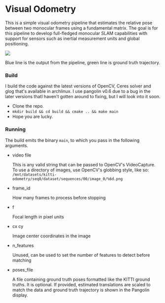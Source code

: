 # Visual Odometry

This is a simple visual odometry pipeline that estimates the relative 
pose between two monocular frames using a fundamental matrix. The goal
is for this pipeline to develop full-fledged monocular SLAM capabilities
with support for sensors such as inertial measurement units and global 
positioning. 

![](https://github.com/abhigyan7/vis-odom/raw/main/mono-vo-optimized.gif)

Blue line is the output from the pipeline, green line is ground truth trajectory.


### Build
I build the code against the latest versions of OpenCV, Ceres solver and 
glog that's available in archlinux. I use pangolin v0.6 due to a bug in 
the later versions thatI haven't gotten around to fixing, but I will look 
into it soon.

- Clone the repo.
- `mkdir build && cd build && cmake .. && make main`
- Hope you are lucky.

### Running

The build emits the binary `main`, to which you pass in the following
arguments.

- video file

  This is any valid string that can be passed to OpenCV's VideoCapture. To
  use a directory of images, use OpenCV's globbing style, like so:
  ```/mnt/datasets/kitti-odometry/seq0/dataset/sequences/00/image_0/%6d.png```
  
- frame_id

  How many frames to process before stopping
  
- f

  Focal length in pixel units
  
- cx cy

  Image center coordinates in the image
  
- n_features

  Unused, can be used to set the number of features to detect before matching
  
- poses_file 

  A file containing ground truth poses formatted like the KITTI ground truths. 
  It is optional. If provided, estimated translations are scaled to match the
  data and ground truth trajectory is shown in the Pangolin display.

